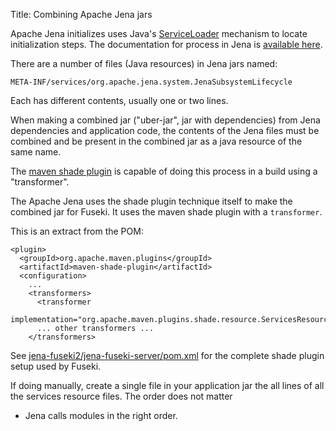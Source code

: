 Title: Combining Apache Jena jars

Apache Jena initializes uses Java's
[ServiceLoader](https://docs.oracle.com/javase/8/docs/api/java/util/ServiceLoader.html)
mechanism to locate initialization steps. The 
documentation for process in Jena is [available here](system-initialization.html).

There are a number of files (Java resources) in Jena jars named:

    META-INF/services/org.apache.jena.system.JenaSubsystemLifecycle

Each has different contents, usually one or two lines.

When making a combined jar ("uber-jar", jar with dependencies) from Jena
dependencies and application code, the contents of the Jena files must
be combined and be present in the combined jar as a java resource of the
same name.

The 
[maven shade plugin](https://maven.apache.org/plugins/maven-shade-plugin/) 
is capable of doing this process in a build using a "transformer".

The Apache Jena uses the shade plugin technique itself to make the combined jar
for Fuseki.  It uses the maven shade plugin with a `transformer`.

This is an extract from the POM:

    <plugin>
      <groupId>org.apache.maven.plugins</groupId>
      <artifactId>maven-shade-plugin</artifactId>
      <configuration>
        ...
        <transformers>
          <transformer 
              implementation="org.apache.maven.plugins.shade.resource.ServicesResourceTransformer"/>
          ... other transformers ...
        </transformers>

See
[jena-fuseki2/jena-fuseki-server/pom.xml](https://github.com/apache/jena/blob/master/jena-fuseki2/jena-fuseki-server/pom.xml)
for the complete shade plugin setup used by Fuseki.

If doing manually, create a single file in your application jar the
all lines of all the services resource files. The order does not matter
- Jena calls modules in the right order.

